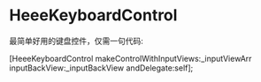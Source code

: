 # HeeeKeyboardControl
最简单好用的键盘控件，仅需一句代码:

[HeeeKeyboardControl makeControlWithInputViews:_inputViewArr inputBackView:_inputBackView andDelegate:self];
